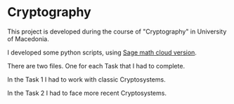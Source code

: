 # Cryptography

This project is developed during the course of "Cryptography" in University of Macedonia.

I developed some python scripts, using [Sage math cloud version](https://cloud.sagemath.com/).

There are two files. One for each Task that I had to complete.

In the Task 1 I had to work with classic Cryptosystems.

In the Task 2 I had to face more recent Cryptosystems.
